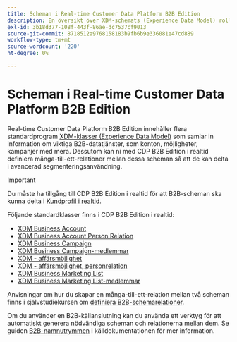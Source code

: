 ```yaml
---
title: Scheman i Real-time Customer Data Platform B2B Edition
description: En översikt över XDM-schemats (Experience Data Model) roll i Real-time Customer Data Platform B2B Edition.
exl-id: 3b18d377-108f-443f-86ae-dc7537cf9013
source-git-commit: 8718512a9768158183b9fb6b9e336081e47cd889
workflow-type: tm+mt
source-wordcount: '220'
ht-degree: 0%

---
```


# Scheman i Real-time Customer Data Platform B2B Edition

Real-time Customer Data Platform B2B Edition innehåller flera standardprogram [XDM-klasser (Experience Data Model)](../../xdm/schema/composition.md#class) som samlar in information om viktiga B2B-datatjänster, som konton, möjligheter, kampanjer med mera. Dessutom kan ni med CDP B2B Edition i realtid definiera många-till-ett-relationer mellan dessa scheman så att de kan delta i avancerad segmenteringsanvändning.

>[!IMPORTANT]
>
>Du måste ha tillgång till CDP B2B Edition i realtid för att B2B-scheman ska kunna delta i [Kundprofil i realtid](../../profile/home.md).

Följande standardklasser finns i CDP B2B Edition i realtid:

* [XDM Business Account](../../xdm/classes/b2b/business-account.md)
* [XDM Business Account Person Relation](../../xdm/classes/b2b/business-account-person-relation.md)
* [XDM Business Campaign](../../xdm/classes/b2b/business-campaign.md)
* [XDM Business Campaign-medlemmar](../../xdm/classes/b2b/business-campaign-members.md)
* [XDM - affärsmöjlighet](../../xdm/classes/b2b/business-opportunity.md)
* [XDM - affärsmöjlighet, personrelation](../../xdm/classes/b2b/business-opportunity-person-relation.md)
* [XDM Business Marketing List](../../xdm/classes/b2b/business-marketing-list.md)
* [XDM Business Marketing List-medlemmar](../../xdm/classes/b2b/business-marketing-list-members.md)

Anvisningar om hur du skapar en många-till-ett-relation mellan två scheman finns i självstudiekursen om [definiera B2B-schemarelationer](../../xdm/tutorials/relationship-b2b.md).

Om du använder en B2B-källanslutning kan du använda ett verktyg för att automatiskt generera nödvändiga scheman och relationerna mellan dem. Se guiden [B2B-namnutrymmen](../../sources/connectors/adobe-applications/marketo/marketo-namespaces.md) i källdokumentationen för mer information.
